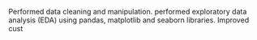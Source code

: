 Performed data cleaning and manipulation.
performed exploratory data analysis (EDA) using pandas, matplotlib and seaborn libraries.
Improved cust
